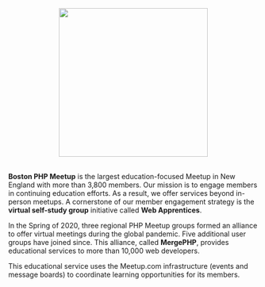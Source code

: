 <div id="header" align="center">
  <img src="https://webapprentices.org/wp-content/uploads/2020/02/boston_php_meetup.png" width="300"/>
</div>

<br>

<p><strong>Boston PHP Meetup</strong> is the largest education-focused Meetup in New England with more than 3,800 members. Our mission is to engage members in continuing education efforts. As a result, we offer services beyond in-person meetups. A cornerstone of our member engagement strategy is the <strong>virtual self-study group</strong> initiative called <strong>Web Apprentices</strong>.</p>

<p>In the Spring of 2020, three regional PHP Meetup groups formed an alliance to offer virtual meetings during the global pandemic. Five additional user groups have joined since. This alliance, called <strong>MergePHP</strong>, provides educational services to more than 10,000 web developers.</p>

<p>This educational service uses the Meetup.com infrastructure (events and message boards) to coordinate learning opportunities for its members.</p>
